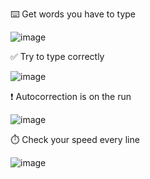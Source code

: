 :keyboard: Get words you have to type

![image](https://github.com/user-attachments/assets/024aedf8-4f23-4064-8557-225bcb0fdbd5)

:white_check_mark: Try to type correctly

![image](https://github.com/user-attachments/assets/20999ad3-5d93-4efe-a840-5f188a4c40a3)

:exclamation: Autocorrection is on the run

![image](https://github.com/user-attachments/assets/1a2e1b2a-4dba-46cc-be7e-814472d5efd7)

:stopwatch: Check your speed every line

![image](https://github.com/user-attachments/assets/05a85908-2fcc-4874-ab77-bbe666f20079)
